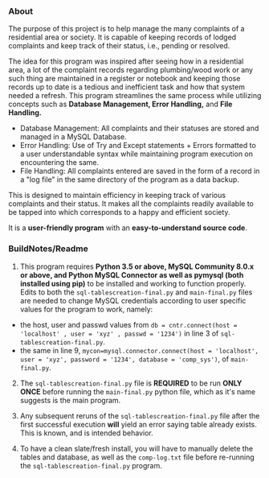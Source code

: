 ### About
The purpose of this project is to help manage the many complaints of a residential area or society. It is capable of keeping records of lodged complaints and keep track of their status, i.e., pending or resolved.

The idea for this program was inspired after seeing how in a residential area, a lot of the complaint records regarding plumbing/wood work or any such thing are maintained in a register or notebook and keeping those records up to date is a tedious and inefficient task and how that system needed a refresh. This program streamlines the same process while utilizing concepts such as **Database Management, Error Handling,** and **File Handling.**
- Database Management: All complaints and their statuses are stored and managed in a MySQL Database.
- Error Handling: Use of Try and Except statements + Errors formatted to a user understandable syntax while maintaining program execution on encountering the same.
- File Handling: All complaints entered are saved in the form of a record in a "log file" in the same directory of the program as a data backup.

This is designed to maintain efficiency in keeping track of various complaints and their status. It makes all the complaints readily available to be tapped into which corresponds to a happy and efficient society.

It is a **user-friendly program** with an **easy-to-understand source code**.

### BuildNotes/Readme

1. This program requires **Python 3.5 or above, MySQL Community 8.0.x or above, and Python MySQL Connector as well as pymysql (both installed using pip)** to be installed and working to function properly. Edits to both the `sql-tablescreation-final.py` and `main-final.py` files are needed to change MySQL credentials according to user specific values for the program to work, namely:
- the host, user and passwd values from `db = cntr.connect(host = 'localhost' , user = 'xyz' , passwd = '1234')` in line 3 of `sql-tablescreation-final.py`.
- the same in line 9, `mycon=mysql.connector.connect(host = 'localhost', user = 'xyz', password = '1234', database = 'comp_sys')`, of `main-final.py`.

2. The `sql-tablescreation-final.py` file is **REQUIRED** to be run **ONLY ONCE** before running the `main-final.py` python file, which as it's name suggests is the main program.

3. Any subsequent reruns of the `sql-tablescreation-final.py` file after the first successful execution **will** yield an error saying table already exists. This is known, and is intended behavior.

4. To have a clean slate/fresh install, you will have to manually delete the tables and database, as well as the `comp-log.txt` file before re-running the `sql-tablescreation-final.py` program.